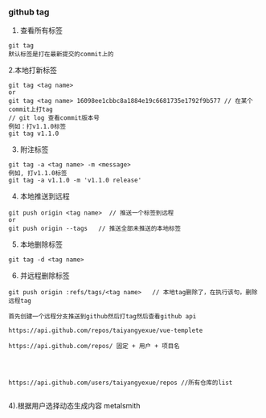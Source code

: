 ### github tag

1. 查看所有标签
```
git tag
默认标签是打在最新提交的commit上的
```
2.本地打新标签
```
git tag <tag name> 
or
git tag <tag name> 16098ee1cbbc8a1884e19c6681735e1792f9b577 // 在某个commit上打tag
// git log 查看commit版本号
例如：打v1.1.0标签
git tag v1.1.0
 ```

3. 附注标签
```
git tag -a <tag name> -m <message>
例如, 打v1.1.0标签
git tag -a v1.1.0 -m 'v1.1.0 release'
```
4. 本地推送到远程
```
git push origin <tag name>  // 推送一个标签到远程
or
git push origin --tags   // 推送全部未推送的本地标签
```
5. 本地删除标签
```
git tag -d <tag name>
```
6. 并远程删除标签
```
git push origin :refs/tags/<tag name>   // 本地tag删除了，在执行该句，删除远程tag
```

```
首先创建一个远程分支推送到github然后打tag然后查看github api

https://api.github.com/repos/taiyangyexue/vue-templete

https://api.github.com/repos/ 固定 + 用户 + 项目名




https://api.github.com/users/taiyangyexue/repos //所有仓库的list


```

4).根据用户选择动态生成内容 metalsmith

